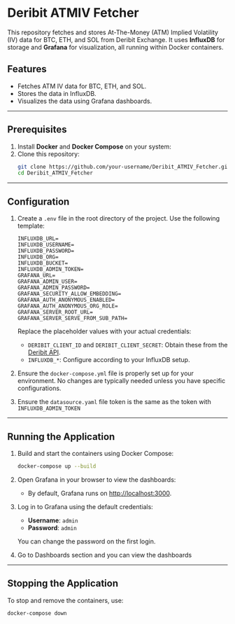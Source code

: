 # Deribit ATMIV Fetcher

This repository fetches and stores At-The-Money (ATM) Implied Volatility (IV) data for BTC, ETH, and SOL from Deribit Exchange. It uses **InfluxDB** for storage and **Grafana** for visualization, all running within Docker containers.

## Features
- Fetches ATM IV data for BTC, ETH, and SOL.
- Stores the data in InfluxDB.
- Visualizes the data using Grafana dashboards.

---

## Prerequisites

1. Install **Docker** and **Docker Compose** on your system:
2. Clone this repository:
   ```bash
   git clone https://github.com/your-username/Deribit_ATMIV_Fetcher.git
   cd Deribit_ATMIV_Fetcher
   ```

---

## Configuration

1. Create a `.env` file in the root directory of the project. Use the following template:

   ```dotenv
   INFLUXDB_URL=
   INFLUXDB_USERNAME=
   INFLUXDB_PASSWORD=
   INFLUXDB_ORG=
   INFLUXDB_BUCKET=
   INFLUXDB_ADMIN_TOKEN=
   GRAFANA_URL=
   GRAFANA_ADMIN_USER=
   GRAFANA_ADMIN_PASSWORD=   
   GRAFANA_SECURITY_ALLOW_EMBEDDING=
   GRAFANA_AUTH_ANONYMOUS_ENABLED=
   GRAFANA_AUTH_ANONYMOUS_ORG_ROLE=
   GRAFANA_SERVER_ROOT_URL=
   GRAFANA_SERVER_SERVE_FROM_SUB_PATH=
   ```

   Replace the placeholder values with your actual credentials:
   - `DERIBIT_CLIENT_ID` and `DERIBIT_CLIENT_SECRET`: Obtain these from the [Deribit API](https://docs.deribit.com/#public-auth).
   - `INFLUXDB_*`: Configure according to your InfluxDB setup.

2. Ensure the `docker-compose.yml` file is properly set up for your environment. No changes are typically needed unless you have specific configurations.
3. Ensure the `datasource.yaml` file token is the same as the token with `INFLUXDB_ADMIN_TOKEN`

---

## Running the Application

1. Build and start the containers using Docker Compose:
   ```bash
   docker-compose up --build
   ```

2. Open Grafana in your browser to view the dashboards:
   - By default, Grafana runs on [http://localhost:3000](http://localhost:3000).

3. Log in to Grafana using the default credentials:
   - **Username**: `admin`
   - **Password**: `admin`

   You can change the password on the first login.

4. Go to Dashboards section and you can view the dashboards
---
## Stopping the Application

To stop and remove the containers, use:
```
docker-compose down
```
